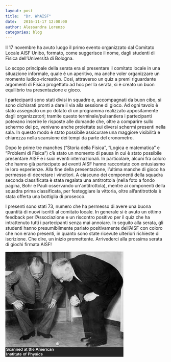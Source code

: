 ```yaml
---
layout: post
title:  "Dr. WhAISF"
date:   2016-11-17 12:00:00
author: Alessandra Lorenzo
categories: blog 
---
```


Il 17 novembre ha avuto luogo il primo evento organizzato dal Comitato Locale AISF Unibo, formato, come suggerisce il nome, dagli studenti di Fisica dell’Università di Bologna. 

Lo scopo principale della serata era sì presentare il comitato locale in una situazione informale, quale è un aperitivo, ma anche voler organizzare un momento ludico-ricreativo. Così, attraverso un quiz a premi riguardante argomenti di Fisica progettato ad hoc per la serata, si è creato un buon equilibrio tra presentazione e gioco.

I partecipanti sono stati divisi in squadre e, accompagnati da buon cibo, si sono dichiarati pronti a dare il via alla sessione di gioco. Ad ogni tavolo è stato assegnato un pc dotato di un programma realizzato appositamente dagli organizzatori; tramite questo terminale/pulsantiera i partecipanti potevano inserire le risposte alle domande che, oltre a comparire sullo schermo dei pc, venivano anche proiettate sui diversi schermi presenti nella sala. In questo modo è stato possibile assicurare una maggiore visibilità e chiarezza nella scansione dei tempi da parte del cronometro.

Dopo le prime tre manches (“Storia della Fisica”, “Logica e matematica” e “Problemi di Fisica”) c’è stato un momento di pausa in cui è stato possibile presentare AISF e i suoi eventi internazionali. In particolare, alcuni fra coloro che hanno già partecipato ad eventi AISF hanno raccontato con entusiasmo le loro esperienze. Alla fine della presentazione, l’ultima manche di gioco ha permesso di decretare i vincitori. A ciascuno dei componenti della squadra seconda classificata è stata regalata una antitrottola (nella foto a fondo pagina, Bohr e Pauli osservando un'antitrottola), mentre ai componenti della squadra prima classificata, per festeggiare la vittoria, oltre all’antitrottola è stata offerta una bottiglia di prosecco.

I presenti sono stati 73, numero che ha permesso di avere una buona quantità di nuovi iscritti al comitato locale. In generale si è avuto un ottimo feedback per l’Associazione e un riscontro positivo per il quiz che ha intrattenuto tutti i partecipanti senza mai annoiare. In seguito alla serata, gli studenti hanno presumibilmente parlato positivamente dell’AISF con coloro che non erano presenti, in quanto sono state ricevute ulteriori richieste di iscrizione. Che dire, un inizio promettente. Arrivederci alla prossima serata di giochi firmata AISF!

![Bohr e Pauli aspettando l'inversione di un'antitrottola. Foto scattata all'apertura del nuovo Dipartimento di Fisica dell'Università di Lund, il 31 maggio 1951](/img/eventilocali/2016_DrWhAISF/antitrottola.jpg)

